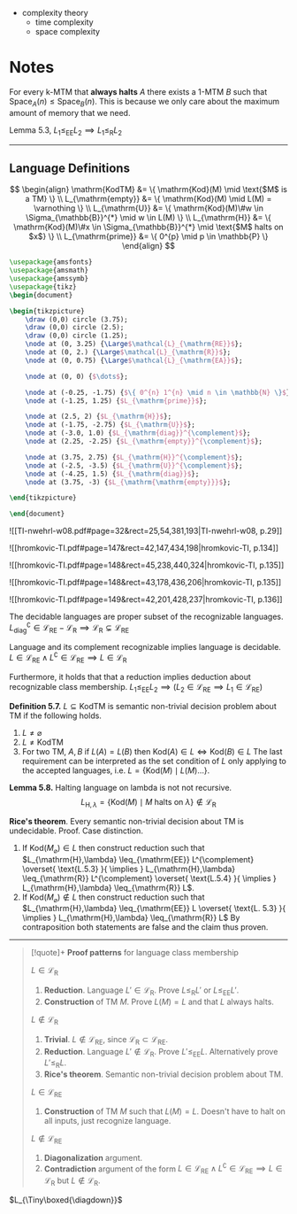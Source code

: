 
- complexity theory
    - time complexity
    - space complexity


# Notes

For every k-MTM that **always halts** $A$ there exists a 1-MTM $B$ such that $\mathrm{Space}_{A}(n) \leq \mathrm{Space}_{B}(n)$. This is because we only care about the maximum amount of memory that we need.

Lemma 5.3, $L_{1} \leq_{\mathrm{EE}} L_{2} \implies L_{1} \leq_{\mathrm{R}} L_{2}$




---

## Language Definitions

$$
\begin{align}
\mathrm{KodTM} &= \{ \mathrm{Kod}(M) \mid \text{$M$ is a TM} \} \\
L_{\mathrm{empty}} &= \{ \mathrm{Kod}(M) \mid L(M) = \varnothing \} \\
L_{\mathrm{U}} &= \{ \mathrm{Kod}(M)\#w \in \Sigma_{\mathbb{B}}^{*} \mid w \in L(M) \} \\
L_{\mathrm{H}} &= \{ \mathrm{Kod}(M)\#x \in \Sigma_{\mathbb{B}}^{*} \mid \text{$M$ halts on $x$} \} \\
L_{\mathrm{prime}} &= \{ 0^{p} \mid p \in \mathbb{P} \}
\end{align}
$$

```tikz
\usepackage{amsfonts}
\usepackage{amsmath}
\usepackage{amssymb}
\usepackage{tikz}
\begin{document}

\begin{tikzpicture}
    \draw (0,0) circle (3.75);
    \draw (0,0) circle (2.5);
    \draw (0,0) circle (1.25);
    \node at (0, 3.25) {\Large$\mathcal{L}_{\mathrm{RE}}$};
    \node at (0, 2.) {\Large$\mathcal{L}_{\mathrm{R}}$};
    \node at (0, 0.75) {\Large$\mathcal{L}_{\mathrm{EA}}$};

    \node at (0, 0) {$\dots$};

    \node at (-0.25, -1.75) {$\{ 0^{n} 1^{n} \mid n \in \mathbb{N} \}$};
    \node at (-1.25, 1.25) {$L_{\mathrm{prime}}$};

    \node at (2.5, 2) {$L_{\mathrm{H}}$};
    \node at (-1.75, -2.75) {$L_{\mathrm{U}}$};
    \node at (-3.0, 1.0) {$L_{\mathrm{diag}}^{\complement}$};
    \node at (2.25, -2.25) {$L_{\mathrm{empty}}^{\complement}$};

    \node at (3.75, 2.75) {$L_{\mathrm{H}}^{\complement}$};
    \node at (-2.5, -3.5) {$L_{\mathrm{U}}^{\complement}$};
    \node at (-4.25, 1.5) {$L_{\mathrm{diag}}$};
    \node at (3.75, -3) {$L_{\mathrm{\mathrm{empty}}}$};

\end{tikzpicture}

\end{document}
```



![[TI-nwehrl-w08.pdf#page=32&rect=25,54,381,193|TI-nwehrl-w08, p.29]]



![[hromkovic-TI.pdf#page=147&rect=42,147,434,198|hromkovic-TI, p.134]]


![[hromkovic-TI.pdf#page=148&rect=45,238,440,324|hromkovic-TI, p.135]]


![[hromkovic-TI.pdf#page=148&rect=43,178,436,206|hromkovic-TI, p.135]]


![[hromkovic-TI.pdf#page=149&rect=42,201,428,237|hromkovic-TI, p.136]]

The decidable languages are proper subset of the recognizable languages.
$L_{\mathrm{diag}}^{\complement} \in \mathcal{L}_{\mathrm{RE}} - \mathcal{L}_{\mathrm{R}} \implies \mathcal{L}_{\mathrm{R}} \subsetneq \mathcal{L}_{\mathrm{RE}}$

Language and its complement recognizable implies language is decidable.
$L \in \mathcal{L}_{\mathrm{RE}} \land L^{\complement} \in \mathcal{L}_{\mathrm{RE}} \implies L \in \mathcal{L}_{\mathrm{R}}$

Furthermore, it holds that that a reduction implies deduction about recognizable class membership.
$L_{1} \leq_{\mathrm{EE}} L_{2} \implies (L_{2} \in \mathcal{L}_{\mathrm{RE}} \implies L_{1} \in \mathcal{L}_{\mathrm{RE}})$


**Definition 5.7.** $L \subseteq \mathrm{KodTM}$ is semantic non-trivial decision problem about TM if the following holds.
1. $L \neq \varnothing$
2. $L \neq \mathrm{KodTM}$
3. For two TM, $A, B$ if $L(A) = L(B)$ then $\mathrm{Kod}(A) \in L \iff \mathrm{Kod}(B) \in L$
The last requirement can be interpreted as the set condition of $L$ only applying to the accepted languages, i.e. $L = \{  \mathrm{Kod}(M) \mid L(M)\dots \}$.


**Lemma 5.8.** Halting language on lambda is not not recursive.
$$
L_{\mathrm{H}, \lambda} = \{  \mathrm{Kod}(M) \mid \text{$M$ halts on $\lambda$} \} \not\in \mathcal{L}_{\mathrm{R}}
$$


**Rice's theorem**. Every semantic non-trivial decision about TM is undecidable. Proof. Case distinction.
1. If $\mathrm{Kod}(M_{\varnothing}) \in L$ then construct reduction such that $L_{\mathrm{H},\lambda} \leq_{\mathrm{EE}} L^{\complement} \overset{ \text{L.5.3} }{ \implies } L_{\mathrm{H},\lambda} \leq_{\mathrm{R}} L^{\complement} \overset{ \text{L.5.4} }{ \implies } L_{\mathrm{H},\lambda} \leq_{\mathrm{R}} L$.
2. If $\mathrm{Kod}(M_{\varnothing}) \not\in L$ then construct reduction such that $L_{\mathrm{H},\lambda} \leq_{\mathrm{EE}} L \overset{ \text{L. 5.3} }{ \implies } L_{\mathrm{H},\lambda} \leq_{\mathrm{R}} L$
By contraposition both statements are false and the claim thus proven.


---


> [!quote]+ **Proof patterns** for language class membership
>
> $L \in \mathcal{L}_{\mathrm{R}}$
> 1. **Reduction**. Language $L' \in \mathcal{L}_{\mathrm{R}}$. Prove $L \leq_{\mathrm{R}} L'$ or $L \leq_{\mathrm{EE}} L'$.
> 2. **Construction** of TM $M$. Prove $L(M) = L$ and that $L$ always halts.
>
> $L \not\in \mathcal{L}_{\mathrm{R}}$
> 1. **Trivial**. $L \not\in \mathcal{L}_{\mathrm{RE}}$, since $\mathcal{L}_{\mathrm{R}} \subset \mathcal{L}_{\mathrm{RE}}$.
> 2. **Reduction**. Language $L' \not\in \mathcal{L}_{\mathrm{R}}$. Prove $L' \leq_{\mathrm{EE}} L$. Alternatively prove $L' \leq_{\mathrm{R}} L$.
> 3. **Rice's theorem**. Semantic non-trivial decision problem about TM.
>
> $L \in \mathcal{L}_{\mathrm{RE}}$
> 1. **Construction** of TM $M$ such that $L(M) = L$. Doesn't have to halt on all inputs, just recognize language.
>
> $L \not\in \mathcal{L}_{\mathrm{RE}}$
> 1. **Diagonalization** argument.
> 2. **Contradiction** argument of the form $L \in \mathcal{L}_{\mathrm{RE}} \land L^{\complement} \in \mathcal{L}_{\mathrm{RE}} \implies L \in \mathcal{L}_{\mathrm{R}}$ but $L \not\in \mathcal{L}_{\mathrm{R}}$.



$L_{\Tiny\boxed{\diagdown}}$
